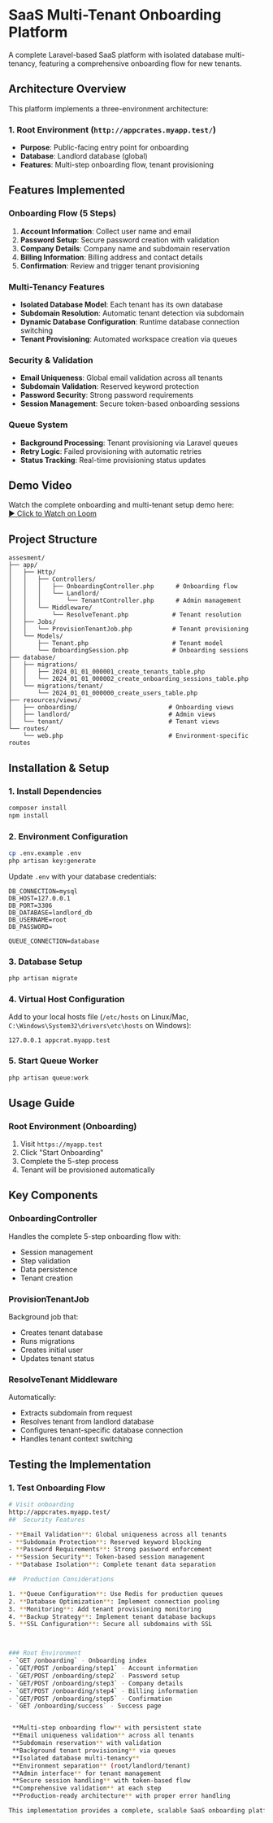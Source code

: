 # SaaS Multi-Tenant Onboarding Platform

A complete Laravel-based SaaS platform with isolated database multi-tenancy, featuring a comprehensive onboarding flow for new tenants.

## Architecture Overview

This platform implements a three-environment architecture:

### 1. Root Environment (`http://appcrates.myapp.test/`)
- **Purpose**: Public-facing entry point for onboarding
- **Database**: Landlord database (global)
- **Features**: Multi-step onboarding flow, tenant provisioning


##  Features Implemented

###  Onboarding Flow (5 Steps)
1. **Account Information**: Collect user name and email
2. **Password Setup**: Secure password creation with validation
3. **Company Details**: Company name and subdomain reservation
4. **Billing Information**: Billing address and contact details
5. **Confirmation**: Review and trigger tenant provisioning

###  Multi-Tenancy Features
- **Isolated Database Model**: Each tenant has its own database
- **Subdomain Resolution**: Automatic tenant detection via subdomain
- **Dynamic Database Configuration**: Runtime database connection switching
- **Tenant Provisioning**: Automated workspace creation via queues

###  Security & Validation
- **Email Uniqueness**: Global email validation across all tenants
- **Subdomain Validation**: Reserved keyword protection
- **Password Security**: Strong password requirements
- **Session Management**: Secure token-based onboarding sessions

###  Queue System
- **Background Processing**: Tenant provisioning via Laravel queues
- **Retry Logic**: Failed provisioning with automatic retries
- **Status Tracking**: Real-time provisioning status updates
##  Demo Video

Watch the complete onboarding and multi-tenant setup demo here:  
[▶ Click to Watch on Loom](https://www.loom.com/share/6b042bdd29c64643950e12a4c6b78754)
##  Project Structure

```
assesment/
├── app/
│   ├── Http/
│   │   ├── Controllers/
│   │   │   ├── OnboardingController.php      # Onboarding flow
│   │   │   └── Landlord/
│   │   │       └── TenantController.php      # Admin management
│   │   └── Middleware/
│   │       └── ResolveTenant.php            # Tenant resolution
│   ├── Jobs/
│   │   └── ProvisionTenantJob.php           # Tenant provisioning
│   └── Models/
│       ├── Tenant.php                       # Tenant model
│       └── OnboardingSession.php            # Onboarding sessions
├── database/
│   ├── migrations/
│   │   ├── 2024_01_01_000001_create_tenants_table.php
│   │   └── 2024_01_01_000002_create_onboarding_sessions_table.php
│   └── migrations/tenant/
│       └── 2024_01_01_000000_create_users_table.php
├── resources/views/
│   ├── onboarding/                         # Onboarding views
│   ├── landlord/                           # Admin views
│   └── tenant/                             # Tenant views
└── routes/
    └── web.php                             # Environment-specific routes
```

##  Installation & Setup

### 1. Install Dependencies
```bash
composer install
npm install
```

### 2. Environment Configuration
```bash
cp .env.example .env
php artisan key:generate
```

Update `.env` with your database credentials:
```env
DB_CONNECTION=mysql
DB_HOST=127.0.0.1
DB_PORT=3306
DB_DATABASE=landlord_db
DB_USERNAME=root
DB_PASSWORD=

QUEUE_CONNECTION=database
```

### 3. Database Setup
```bash
php artisan migrate
```

### 4. Virtual Host Configuration
Add to your local hosts file (`/etc/hosts` on Linux/Mac, `C:\Windows\System32\drivers\etc\hosts` on Windows):
```
127.0.0.1 appcrat.myapp.test
```

### 5. Start Queue Worker
```bash
php artisan queue:work
```

##  Usage Guide

### Root Environment (Onboarding)
1. Visit `https://myapp.test`
2. Click "Start Onboarding"
3. Complete the 5-step process
4. Tenant will be provisioned automatically


##  Key Components

### OnboardingController
Handles the complete 5-step onboarding flow with:
- Session management
- Step validation
- Data persistence
- Tenant creation

### ProvisionTenantJob
Background job that:
- Creates tenant database
- Runs migrations
- Creates initial user
- Updates tenant status

### ResolveTenant Middleware
Automatically:
- Extracts subdomain from request
- Resolves tenant from landlord database
- Configures tenant-specific database connection
- Handles tenant context switching

##  Testing the Implementation

### 1. Test Onboarding Flow
```bash
# Visit onboarding
http://appcrates.myapp.test/
##  Security Features

- **Email Validation**: Global uniqueness across all tenants
- **Subdomain Protection**: Reserved keyword blocking
- **Password Requirements**: Strong password enforcement
- **Session Security**: Token-based session management
- **Database Isolation**: Complete tenant data separation

##  Production Considerations

1. **Queue Configuration**: Use Redis for production queues
2. **Database Optimization**: Implement connection pooling
3. **Monitoring**: Add tenant provisioning monitoring
4. **Backup Strategy**: Implement tenant database backups
5. **SSL Configuration**: Secure all subdomains with SSL



### Root Environment
- `GET /onboarding` - Onboarding index
- `GET/POST /onboarding/step1` - Account information
- `GET/POST /onboarding/step2` - Password setup
- `GET/POST /onboarding/step3` - Company details
- `GET/POST /onboarding/step4` - Billing information
- `GET/POST /onboarding/step5` - Confirmation
- `GET /onboarding/success` - Success page


 **Multi-step onboarding flow** with persistent state  
 **Email uniqueness validation** across all tenants  
 **Subdomain reservation** with validation  
 **Background tenant provisioning** via queues  
 **Isolated database multi-tenancy**  
 **Environment separation** (root/landlord/tenant)  
 **Admin interface** for tenant management  
 **Secure session handling** with token-based flow  
 **Comprehensive validation** at each step  
 **Production-ready architecture** with proper error handling  

This implementation provides a complete, scalable SaaS onboarding platform ready for production deployment.





